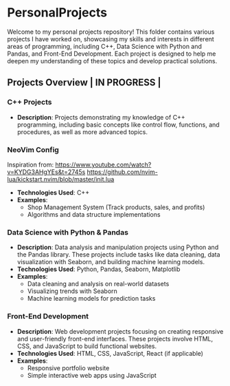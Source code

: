 # PersonalProjects
Welcome to my personal projects repository! This folder contains various projects I have worked on, showcasing my skills and interests in different areas of programming, including C++, Data Science with Python and Pandas, and Front-End Development. Each project is designed to help me deepen my understanding of these topics and develop practical solutions.


## Projects Overview | IN PROGRESS |

### C++ Projects
- **Description**: Projects demonstrating my knowledge of C++ programming, including basic concepts like control flow, functions, and procedures, as well as more advanced topics.
### NeoVim Config
Inspiration from:
https://www.youtube.com/watch?v=KYDG3AHgYEs&t=2745s
https://github.com/nvim-lua/kickstart.nvim/blob/master/init.lua

- **Technologies Used**: C++
- **Examples**: 
  - Shop Management System (Track products, sales, and profits)
  - Algorithms and data structure implementations

### Data Science with Python & Pandas
- **Description**: Data analysis and manipulation projects using Python and the Pandas library. These projects include tasks like data cleaning, data visualization with Seaborn, and building machine learning models.
- **Technologies Used**: Python, Pandas, Seaborn, Matplotlib
- **Examples**: 
  - Data cleaning and analysis on real-world datasets
  - Visualizing trends with Seaborn
  - Machine learning models for prediction tasks

### Front-End Development
- **Description**: Web development projects focusing on creating responsive and user-friendly front-end interfaces. These projects involve HTML, CSS, and JavaScript to build functional websites.
- **Technologies Used**: HTML, CSS, JavaScript, React (if applicable)
- **Examples**:
  - Responsive portfolio website
  - Simple interactive web apps using JavaScript
